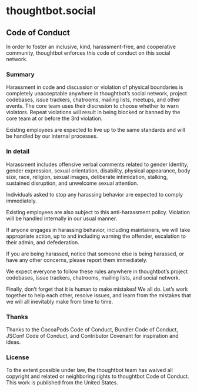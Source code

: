 # thoughtbot.social

## Code of Conduct

In order to foster an inclusive, kind, harassment-free, and cooperative community, thoughtbot enforces this code of conduct on this social network.

### Summary

Harassment in code and discussion or violation of physical boundaries is completely unacceptable anywhere in thoughtbot’s social network, project codebases, issue trackers, chatrooms, mailing lists, meetups, and other events. The core team uses their discresion to choose whether to warn violators. Repeat violations will result in being blocked or banned by the core team at or before the 3rd violation.

Existing employees are expected to live up to the same standards and will be handled by our internal processes.

### In detail

Harassment includes offensive verbal comments related to gender identity, gender expression, sexual orientation, disability, physical appearance, body size, race, religion, sexual images, deliberate intimidation, stalking, sustained disruption, and unwelcome sexual attention.

Individuals asked to stop any harassing behavior are expected to comply immediately.

Existing employees are also subject to this anti-harassment policy. Violation will be handled internally in our usual manner.

If anyone engages in harassing behavior, including maintainers, we will take appropriate action, up to and including warning the offender, escalation to their admin, and defederation.

If you are being harassed, notice that someone else is being harassed, or have any other concerns, please report them immediately.

We expect everyone to follow these rules anywhere in thoughtbot’s project codebases, issue trackers, chatrooms, mailing lists, and social network.

Finally, don’t forget that it is human to make mistakes! We all do. Let’s work together to help each other, resolve issues, and learn from the mistakes that we will all inevitably make from time to time.

### Thanks

Thanks to the CocoaPods Code of Conduct, Bundler Code of Conduct, JSConf Code of Conduct, and Contributor Covenant for inspiration and ideas.

### License

To the extent possible under law, the thoughtbot team has waived all copyright and related or neighboring rights to thoughtbot Code of Conduct. This work is published from the United States.
